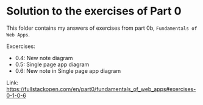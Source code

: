 # Solution to the exercises of Part 0
 This folder contains my answers of exercises from part 0b, `Fundamentals of Web Apps`.
 
Excercises:

- 0.4: New note diagram
- 0.5: Single page app diagram
- 0.6: New note in Single page app diagram

Link: https://fullstackopen.com/en/part0/fundamentals_of_web_apps#exercises-0-1-0-6
